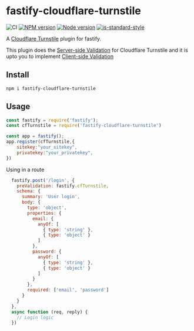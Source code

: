 # fastify-cloudflare-turnstile
![CI](https://github.com/112RG/fastify-cloudflare-turnstile/workflows/CI/badge.svg)
[![NPM version](https://img.shields.io/npm/v/fastify-cloudflare-turnstile.svg?style=flat)](https://www.npmjs.com/package/fastify-cloudflare-turnstile)
[![Node version](https://img.shields.io/node/v-lts/fastify-cloudflare-turnstile.svg?style=flat)](https://endoflife.date/nodejs)
[![js-standard-style](https://img.shields.io/badge/code%20style-standard-brightgreen.svg?style=flat)](https://standardjs.com/)



A [Cloudflare Turnstile](https://developers.cloudflare.com/turnstile/) plugin for fastify.

This plugin does the [Server-side Validation](https://developers.cloudflare.com/turnstile/get-started/server-side-validation/) for Cloudflare Turnstile and it is upto you to implement [Client-side Validation](https://developers.cloudflare.com/turnstile/get-started/client-side-rendering/)

## Install

```
npm i fastify-cloudflare-turnstile
```

## Usage

```javascript
const fastify = require('fastify');
const cfTurnstile = require('fastify-cloudflare-turnstile')

const app = fastify();
app.register(cfTurnstile,{
    sitekey:"your_sitekey",
    privatekey:"your_privatekey",
})
```

Using in a route

```javascript
  fastify.post('/login', {
    preValidation: fastify.cfTurnstile,
    schema: {
      summary: 'User login',
      body: {
        type: 'object',
        properties: {
          email: {
            anyOf: [
              { type: 'string' },
              { type: 'object' }
            ]
          },
          password: {
            anyOf: [
              { type: 'string' },
              { type: 'object' }
            ]
          }
        },
        required: ['email', 'password']
      }
    }
  },
  async function (req, reply) {
    // Login logic
  })
```
